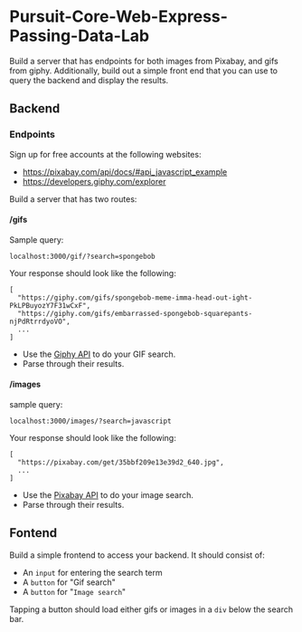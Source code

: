 # Pursuit-Core-Web-Express-Passing-Data-Lab

Build a server that has endpoints for both images from Pixabay, and gifs from giphy.  Additionally, build out a simple front end that you can use to query the backend and display the results.

## Backend

### Endpoints

Sign up for free accounts at the following websites:

- https://pixabay.com/api/docs/#api_javascript_example
- https://developers.giphy.com/explorer

Build a server that has two routes:

#### /gifs

Sample query:

```
localhost:3000/gif/?search=spongebob
```

Your response should look like the following:

```
[
  "https://giphy.com/gifs/spongebob-meme-imma-head-out-ight-PkLPBuyozY7F31wCxF",
  "https://giphy.com/gifs/embarrassed-spongebob-squarepants-njPdRtrrdyoVO",
  ...
]
```

- Use the [Giphy API](https://developers.giphy.com/explorer) to do your GIF search. 
- Parse through their results.


#### /images

sample query:

```
localhost:3000/images/?search=javascript
```

Your response should look like the following:

```
[
  "https://pixabay.com/get/35bbf209e13e39d2_640.jpg",
  ...
]
```

- Use the [Pixabay API](https://pixabay.com/api/docs/#api_javascript_example) to do your image search. 
- Parse through their results.

## Fontend

Build a simple frontend to access your backend.  It should consist of:

- An `input` for entering the search term
- A `button` for "Gif search"
- A `button` for "`Image search`"

Tapping a button should load either gifs or images in a `div` below the search bar.
